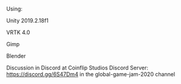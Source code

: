 Using:

Unity 2019.2.18f1

VRTK 4.0

Gimp

Blender

Discussion in Discord at Coinflip Studios Discord Server: https://discord.gg/6S47Dm4
in the global-game-jam-2020 channel
